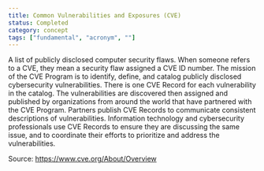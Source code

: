 ```yaml
---
title: Common Vulnerabilities and Exposures (CVE)
status: Completed
category: concept
tags: ["fundamental", "acronym", ""]
---
```


A list of publicly disclosed computer security flaws. When someone refers to a CVE, they mean a security flaw assigned a CVE ID number. The mission of the CVE Program is to identify, define, and catalog publicly disclosed cybersecurity vulnerabilities. There is one CVE Record for each vulnerability in the catalog. The vulnerabilities are discovered then assigned and published by organizations from around the world that have partnered with the CVE Program. Partners publish CVE Records to communicate consistent descriptions of vulnerabilities. Information technology and cybersecurity professionals use CVE Records to ensure they are discussing the same issue, and to coordinate their efforts to prioritize and address the vulnerabilities.

Source: https://www.cve.org/About/Overview